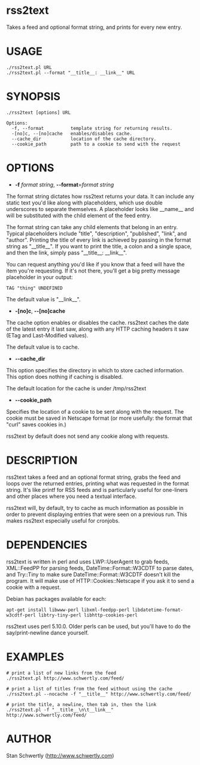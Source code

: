 # rss2text

Takes a feed and optional format string, and prints for every new entry.

# USAGE

	./rss2text.pl URL
	./rss2text.pl --format "__title__: __link__" URL

# SYNOPSIS

	./rss2text [options] URL

	Options:
	  -f, --format          template string for returning results.
	  -[no]c, --[no]cache   enables/disables cache.
	  --cache_dir           location of the cache directory.
	  --cookie_path         path to a cookie to send with the request

# OPTIONS

- __\-f__ _format string_, __\--format__=_format string_

The format string dictates how rss2text returns your data. It can include any
static text you'd like along with placeholders, which use double underscores
to separate themselves. A placeholder looks like \_\_name\_\_ and will be substituted
with the child element of the feed entry. 

The format string can take any child elements that belong in an entry. Typical
placeholders include "title", "description", "published", "link", and "author".
Printing the title of every link is achieved by passing in the format string as
"\_\_title\_\_". If you want to print the title, a colon and a single
space, and then the link, simply pass "\_\_title\_\_: \_\_link\_\_".

You can request anything you'd like if you know that a feed will have the item
you're requesting. If it's not there, you'll get a big pretty message placeholder
in your output:

    TAG "thing" UNDEFINED

The default value is "\_\_link\_\_".

- __\-\[no\]c__, __\--\[no\]cache__

The cache option enables or disables the cache. rss2text caches the date of the
latest entry it last saw, along with any HTTP caching headers it saw (ETag and 
Last-Modified values).

The default value is to cache.

- __\--cache\_dir__

This option specifies the directory in which to store cached information. This
option does nothing if caching is disabled.

The default location for the cache is under /tmp/rss2text

- __\--cookie\_path__

Specifies the location of a cookie to be sent along with the request. The cookie
must be saved in Netscape format (or more usefully: the format that "curl"
saves cookies in.)

rss2text by default does not send any cookie along with requests.

# DESCRIPTION

rss2text takes a feed and an optional format string, grabs the feed and loops
over the returned entries, printing what was requested in the format string.
It's like printf for RSS feeds and is particularly useful for one-liners and
other places where you need a textual interface.

rss2text will, by default, try to cache as much information as possible in order to
prevent displaying entries that were seen on a previous run. This makes rss2text
especially useful for cronjobs.

# DEPENDENCIES

rss2text is written in perl and uses LWP::UserAgent to grab feeds, XML::FeedPP
for parsing feeds, DateTime::Format::W3CDTF to parse dates, and Try::Tiny to
make sure DateTime::Format::W3CDTF doesn't kill the program. It will make
use of HTTP::Cookies::Netscape if you ask it to send a cookie with a request.

Debian has packages available for each:

	apt-get install libwww-perl libxml-feedpp-perl libdatetime-format-w3cdtf-perl libtry-tiny-perl libhttp-cookies-perl

rss2text uses perl 5.10.0. Older perls can be used, but you'll have to do the
say/print-newline dance yourself.

# EXAMPLES

	# print a list of new links from the feed
	./rss2text.pl http://www.schwertly.com/feed/

	# print a list of titles from the feed without using the cache
	./rss2text.pl --nocache -f "__title__" http://www.schwertly.com/feed/

	# print the title, a newline, then tab in, then the link
	./rss2text.pl -f "__title__\n\t__link__" http://www.schwertly.com/feed/

# AUTHOR

Stan Schwertly (http://www.schwertly.com)
